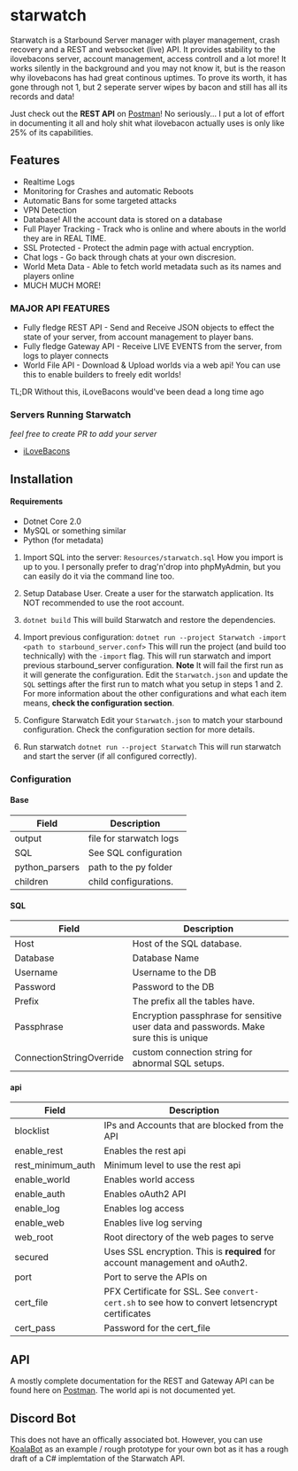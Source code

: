 
# starwatch
Starwatch is a Starbound Server manager with player management, crash recovery and a REST and websocket (live) API. 
It provides stability to the ilovebacons server, account management, access controll and a lot more! It works silently in the background and you may not know it, but is the reason why ilovebacons has had great continous uptimes.
To prove its worth, it has gone through not 1, but 2 seperate server wipes by bacon and still has all its records and data!

Just check out the **REST API** on [Postman](https://documenter.getpostman.com/view/5336131/SWT8hzsk?version=latest)! No seriously... I put a lot of effort in documenting it all and holy shit what ilovebacon actually uses is only like 25% of its capabilities.

## Features
* Realtime Logs
* Monitoring for Crashes and automatic Reboots
* Automatic Bans for some targeted attacks
* VPN Detection
* Database! All the account data is stored on a database
* Full Player Tracking - Track who is online and where abouts in the world they are in REAL TIME.
* SSL Protected - Protect the admin page with actual encryption.
* Chat logs - Go back through chats at your own discresion.
* World Meta Data - Able to fetch world metadata such as its names and players online
* MUCH MUCH MORE!

### MAJOR API FEATURES
* Fully fledge REST API - Send and Receive JSON objects to effect the state of your server, from account management to player bans.
* Fully fledge Gateway API - Receive LIVE EVENTS from the server, from logs to player connects
* World File API - Download & Upload worlds via a web api! You can use this to enable builders to freely edit worlds!

TL;DR 
Without this, iLoveBacons would've been dead a long time ago

###  Servers Running Starwatch
_feel free to create PR to add your server_
* [iLoveBacons](https://ilovebacons.com)

## Installation
#### Requirements
* Dotnet Core 2.0
* MySQL or something similar
* Python (for metadata)

1. Import SQL into the server: `Resources/starwatch.sql`
How you import is up to you. I personally prefer to drag'n'drop into phpMyAdmin, but you can easily do it via the command line too.

2. Setup Database User.
Create a user for the starwatch application. Its NOT recommended to use the root account. 

3. `dotnet build` 
This will build Starwatch and restore the dependencies. 

4. Import previous configuration: 
`dotnet run --project Starwatch -import <path to starbound_server.conf>`
This will run the project (and build too technically) with the `-import` flag. This will run starwatch and import previous starbound_server configuration.
**Note**
It will fail the first run as it will generate the configuration. Edit the `Starwatch.json` and update the `SQL` settings after the first run to match what you setup in steps 1 and 2. For more information about the other configurations and what each item means, **check the configuration section**.

5. Configure Starwatch
Edit your `Starwatch.json` to match your starbound configuration.  Check the configuration section for more details.

6. Run starwatch
`dotnet run --project Starwatch`
This will run starwatch and start the server (if all configured correctly).

### Configuration
#### Base
| Field | Description |
|-------|-------------|
| output | file for starwatch logs |
| SQL | See SQL configuration |
| python_parsers | path to the py folder |
| children | child configurations. |

#### SQL
| Field | Description |
|-------|-------------|
| Host | Host of the SQL database.|
| Database | Database Name |
| Username | Username to the DB |
| Password | Password to the DB |
| Prefix | The prefix all the tables have. |
| Passphrase | Encryption passphrase for sensitive user data and passwords. Make sure this is unique |
|ConnectionStringOverride | custom connection string for abnormal SQL setups. |

#### api
| Field | Description |
|-------|-------------|
| blocklist | IPs and Accounts that are blocked from the API |
| enable_rest | Enables the rest api |
| rest_minimum_auth | Minimum level to use the rest api |
| enable_world | Enables world access|
| enable_auth | Enables oAuth2 API |
| enable_log | Enables log access |
| enable_web | Enables live log serving |
| web_root | Root directory of the web pages to serve |
| secured | Uses SSL encryption. This is **required** for account management and oAuth2. |
| port | Port to serve the APIs on |
| cert_file | PFX Certificate for SSL. See `convert-cert.sh` to see how to convert letsencrypt certificates |
| cert_pass | Password for the cert_file |


## API
A mostly complete documentation for the REST and Gateway API can be found here on [Postman](https://documenter.getpostman.com/view/5336131/SWT8hzsk?version=latest).
The world api is not documented yet.

## Discord Bot
This does not have an offically associated bot. However, you can use [KoalaBot](https://github.com/Lachee/koala-bot) as an example / rough prototype for your own bot as it has a rough draft of a C# implemtation of the Starwatch API.
